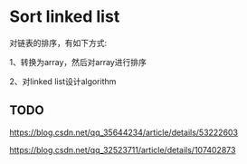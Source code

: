 # Sort linked list

对链表的排序，有如下方式:

1、转换为array，然后对array进行排序

2、对linked list设计algorithm

## TODO

https://blog.csdn.net/qq_35644234/article/details/53222603

https://blog.csdn.net/qq_32523711/article/details/107402873

